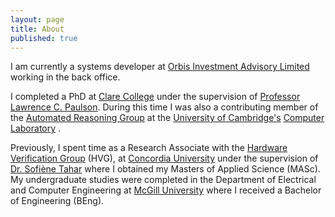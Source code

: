 ```yaml
---
layout: page
title: About
published: true
---
```



I am currently a systems developer at [Orbis Investment Advisory Limited](http://www.orbis.com) working in the back office.

I completed a PhD at [Clare College](www.clare.cam.ac.uk) under the supervision of [Professor Lawrence C. Paulson](http://www.cl.cam.ac.uk/~lp15). During this time I was also a contributing member of the [Automated Reasoning Group](http://www.cl.cam.ac.uk/research/hvg/) at the [University of Cambridge's](http://www.cam.ac.uk/) [Computer Laboratory](http://www.cl.cam.ac.uk) .

Previously, I spent time as a Research Associate with the [Hardware Verification Group](http://hvg.ece.concordia.ca) (HVG), at [Concordia University](http://www.ece.concordia.ca) under the supervision of [Dr. Sofiène Tahar](http://www.ece.concordia.ca/~tahar) where I obtained my Masters of Applied Science (MASc). My undergraduate studies were completed in the Department of Electrical and Computer Engineering at [McGill University](http://www.mcgill.ca) where I received a Bachelor of Engineering (BEng).
